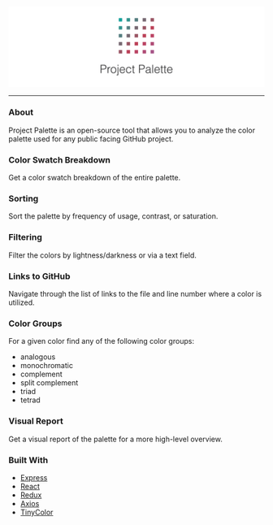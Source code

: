 ![Project-Palette Logo](/screenshots/Project-Palette-Logo.png?raw=true "Project-Palette")

---

### About

Project Palette is an open-source tool that allows you to analyze the
color palette used for any public facing GitHub project.

### Color Swatch Breakdown

Get a color swatch breakdown of the entire palette.

### Sorting

Sort the palette by frequency of usage, contrast, or saturation.

### Filtering

Filter the colors by lightness/darkness or via a text field.

### Links to GitHub

Navigate through the list of links to the file and line number where
a color is utilized.

### Color Groups

For a given color find any of the following color groups:
* analogous
* monochromatic
* complement
* split complement
* triad
* tetrad

### Visual Report

Get a visual report of the palette for a more high-level overview.

### Built With

* [Express](https://expressjs.com/)
* [React](https://reactjs.org/)
* [Redux](https://redux.js.org/)
* [Axios](https://github.com/axios/axios)
* [TinyColor](https://github.com/bgrins/TinyColor)
